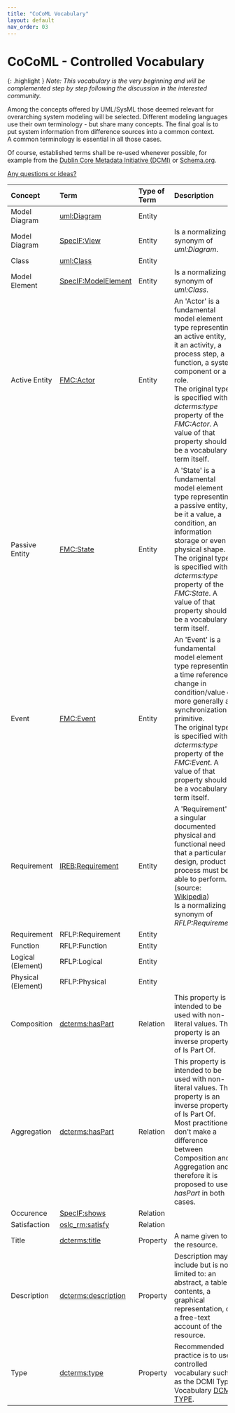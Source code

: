 ```yaml
---
title: "CoCoML Vocabulary"
layout: default
nav_order: 03
---
```


# CoCoML - Controlled Vocabulary

{: .highlight }
_Note: This vocabulary is the very beginning and will be complemented step by step following the discussion in the interested community._

Among the concepts offered by UML/SysML those deemed relevant for overarching system modeling will be selected.
Different modeling languages use their own terminology - but share many concepts. 
The final goal is to put system information from difference sources into a common context.  
A common terminology is essential in all those cases.

Of course, established terms shall be re-used whenever possible, for example from the <a href="https://www.dublincore.org/specifications/dublin-core/dcmi-terms/" target="_blank">Dublin Core Metadata Initiative (DCMI)</a> or <a href="https://schema.org/" target="_blank">Schema.org</a>.

<a href="https://github.com/GfSE/CoCoML-Pages/discussions/6" target="_blank">Any questions or ideas?</a>

| Concept | Term | Type of Term | Description |
| :--- | :--- | :--- | :--- |
| Model Diagram | <a href="https://specif.de/apps/edit#import=../v1.1/Ontology.specif;view=doc;project=P-SpecIF-Ontology;node=N-CVAvZ6kJv8gOO8VxKdOz985VoPw" target="_blank">uml:Diagram</a> | Entity |  |
| Model Diagram | <a href="https://specif.de/apps/edit#import=../v1.1/Ontology.specif;view=doc;project=P-SpecIF-Ontology;node=N-rtsxeVw90JsJmIPM9LSO7Z9cE1D" target="_blank">SpecIF:View</a> | Entity | Is a normalizing synonym of _uml:Diagram_. |
| Class | <a href="https://specif.de/apps/edit#import=../v1.1/Ontology.specif;view=doc;project=P-SpecIF-Ontology;node=N-kb7b8eclxar8zXHrOhn3fc4L5Yt" target="_blank">uml:Class</a> | Entity |  |
| Model Element | <a href="https://specif.de/apps/edit#import=../v1.1/Ontology.specif;view=doc;project=P-SpecIF-Ontology;node=N-DC9wVTLyGWOOBEpHdGRXwrkGNWt" target="_blank">SpecIF:ModelElement</a> | Entity | Is a normalizing synonym of _uml:Class_. |
| Active Entity | <a href="https://specif.de/apps/edit#import=../v1.1/Ontology.specif;view=doc;project=P-SpecIF-Ontology;node=N-4NoXVcSzSs07Htg4959SJnDEm0D" target="_blank">FMC:Actor</a> | Entity | An 'Actor' is a fundamental model element type representing an active entity, be it an activity, a process step, a function, a system component or a role.<br/>The original type is specified with a _dcterms:type_ property of the _FMC:Actor_. A value of that property should be a vocabulary-term itself. |
| Passive Entity | <a href="https://specif.de/apps/edit#import=../v1.1/Ontology.specif;view=doc;project=P-SpecIF-Ontology;node=N-yeUw4dc3iTxk7PHLdQo7efxLvBc" target="_blank">FMC:State</a> | Entity | A 'State' is a fundamental model element type representing a passive entity, be it a value, a condition, an information storage or even a physical shape.<br/>The original type is specified with a _dcterms:type_ property of the _FMC:State_. A value of that property should be a vocabulary-term itself. |
| Event | <a href="https://specif.de/apps/edit#import=../v1.1/Ontology.specif;view=doc;project=P-SpecIF-Ontology;node=N-8HwdIxFap0pTQ5JiE31I1BQJ15z" target="_blank">FMC:Event</a> | Entity | An 'Event' is a fundamental model element type representing a time reference, a change in condition/value or more generally a synchronization primitive.<br/>The original type is specified with a _dcterms:type_ property of the _FMC:Event_. A value of that property should be a vocabulary-term itself. |
| Requirement | <a href="https://specif.de/apps/edit#import=../v1.1/Ontology.specif;view=doc;project=P-SpecIF-Ontology;node=N-JissrCtZ51CD04LeneSqolLFJpA" target="_blank">IREB:Requirement</a> | Entity | A 'Requirement' is a singular documented physical and functional need that a particular design, product or process must be able to perform. (source: <a href="https://en.wikipedia.org/wiki/Requirement" target="_blank">Wikipedia</a>)<br/>Is a normalizing synonym of _RFLP:Requirement_. |
| Requirement | RFLP:Requirement | Entity |  |
| Function | RFLP:Function | Entity |  |
| Logical (Element) | RFLP:Logical | Entity |  |
| Physical (Element) | RFLP:Physical | Entity |  |
| Composition | <a href="https://www.dublincore.org/specifications/dublin-core/dcmi-terms/terms/hasPart/" target="_blank">dcterms:hasPart</a> | Relation | This property is intended to be used with non-literal values. This property is an inverse property of Is Part Of. |
| Aggregation | <a href="https://www.dublincore.org/specifications/dublin-core/dcmi-terms/terms/hasPart/" target="_blank">dcterms:hasPart</a> | Relation | This property is intended to be used with non-literal values. This property is an inverse property of Is Part Of.<br/>Most practitioners don't make a difference between Composition and Aggregation and therefore it is proposed to use _hasPart_ in both cases. |
| Occurence | <a href="https://specif.de/apps/edit#import=../v1.1/Ontology.specif;view=doc;project=P-SpecIF-Ontology;node=N-KySdnxpGEFIs3FWCaOlzbpLVEq4" target="_blank">SpecIF:shows</a> | Relation |  |
| Satisfaction | <a href="https://specif.de/apps/edit#import=../v1.1/Ontology.specif;view=doc;project=P-SpecIF-Ontology;node=N-YShAhKHuxcyBV85xnVLD1iXE53o" target="_blank">oslc_rm:satisfy</a> | Relation |  |
| Title | <a href="https://www.dublincore.org/specifications/dublin-core/dcmi-terms/terms/title/" target="_blank">dcterms:title</a> | Property | A name given to the resource. |
| Description | <a href="https://www.dublincore.org/specifications/dublin-core/dcmi-terms/elements11/description/" target="_blank">dcterms:description</a> | Property | Description may include but is not limited to: an abstract, a table of contents, a graphical representation, or a free-text account of the resource. |
| Type | <a href="https://www.dublincore.org/specifications/dublin-core/dcmi-terms/elements11/type/" target="_blank">dcterms:type</a> | Property | Recommended practice is to use a controlled vocabulary such as the DCMI Type Vocabulary <a href="http://purl.org/dc/elements/1.1/type">DCMI-TYPE</a>. |
